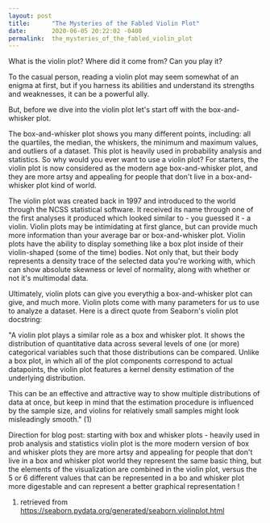```yaml
---
layout: post
title:      "The Mysteries of the Fabled Violin Plot"
date:       2020-06-05 20:22:02 -0400
permalink:  the_mysteries_of_the_fabled_violin_plot
---
```


What is the violin plot? Where did it come from? Can you play it? 

To the casual person, reading a violin plot may seem somewhat of an enigma at first, but if you harness its abilities and understand its strengths and weaknesses, it can be a powerful ally.

But, before we dive into the violin plot let's start off with the box-and-whisker plot. 

The box-and-whisker plot shows you many different points, including: all the quartiles, the median, the whiskers, the minimum and maximum values, and outliers of a dataset. This plot is heavily used in probability analysis and statistics. So why would you ever want to use a violin plot? For starters, the violin plot is now considered as the modern age box-and-whisker plot, and they are more artsy and appealing for people that don't live in a box-and-whisker plot kind of world.

The violin plot was created back in 1997 and introduced to the world through the NCSS statistical software. It received its name through one of the first analyses it produced which looked similar to - you guessed it - a violin. Violin plots may be intimidating at first glance, but can provide much more information than your average bar or box-and-whisker plot. Violin plots have the ability to display something like a box plot inside of their violin-shaped (some of the time) bodies. Not only that, but their body represents a density trace of the selected data you're working with, which can show absolute skewness or level of normality, along with whether or not it's multimodal data.

Ultimately, violin plots can give you everythig a box-and-whisker plot can give, and much more. Violin plots come with many parameters for us to use to analyze a dataset. Here is a direct quote from Seaborn's violin plot docstring:

"A violin plot plays a similar role as a box and whisker plot. It shows the
distribution of quantitative data across several levels of one (or more)
categorical variables such that those distributions can be compared. Unlike
a box plot, in which all of the plot components correspond to actual
datapoints, the violin plot features a kernel density estimation of the
underlying distribution.

This can be an effective and attractive way to show multiple distributions
of data at once, but keep in mind that the estimation procedure is
influenced by the sample size, and violins for relatively small samples
might look misleadingly smooth." (1)



Direction for blog post:
starting with box and whisker plots - heavily used in prob analysis and statistics
violin plot is the more modern version of box and whisker plots
they are more artsy and appealing for people that don't live in a box and whisker plot world
they represent the same basic thing, but the elements of the visualization are combined in the violin plot, versus the 5 or 6 different values that can be represented in a bo and whisker plot
more digestable and can represent a better graphical representation !

1. retrieved from https://seaborn.pydata.org/generated/seaborn.violinplot.html
